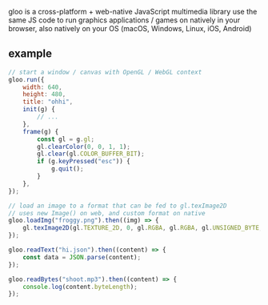 gloo is a cross-platform + web-native JavaScript multimedia library
use the same JS code to run graphics applications / games on natively in your browser, also natively on your OS (macOS, Windows, Linux, iOS, Android)

## example
```js
// start a window / canvas with OpenGL / WebGL context
gloo.run({
	width: 640,
	height: 480,
	title: "ohhi",
	init(g) {
		// ...
	},
	frame(g) {
		const gl = g.gl;
		gl.clearColor(0, 0, 1, 1);
		gl.clear(gl.COLOR_BUFFER_BIT);
		if (g.keyPressed("esc")) {
			g.quit();
		}
	},
});

// load an image to a format that can be fed to gl.texImage2D
// uses new Image() on web, and custom format on native
gloo.loadImg("froggy.png").then((img) => {
	gl.texImage2D(gl.TEXTURE_2D, 0, gl.RGBA, gl.RGBA, gl.UNSIGNED_BYTE, img);
});

gloo.readText("hi.json").then((content) => {
	const data = JSON.parse(content);
});

gloo.readBytes("shoot.mp3").then((content) => {
	console.log(content.byteLength);
});
```

